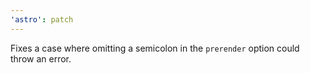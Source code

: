 ```yaml
---
'astro': patch
---
```


Fixes a case where omitting a semicolon in the `prerender` option could throw an error.
